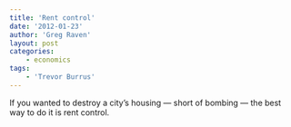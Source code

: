 ```yaml
---
title: 'Rent control'
date: '2012-01-23'
author: 'Greg Raven'
layout: post
categories:
    - economics
tags:
    - 'Trevor Burrus'
---
```


If you wanted to destroy a city’s housing — short of bombing — the best way to do it is rent control.